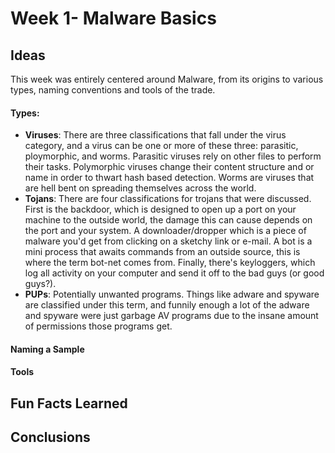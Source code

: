 # Week 1- Malware Basics

## Ideas

This week was entirely centered around Malware, from its origins to various types, naming conventions and tools of the trade.

#### Types:
- **Viruses**: There are three classifications that fall under the virus category, and a virus can be one or more of these three: parasitic, ploymorphic, and worms. Parasitic viruses rely on other files to  perform their tasks. Polymorphic viruses change their content structure and or name in order to thwart hash based detection. Worms are viruses that are hell bent on spreading themselves across the world.
- **Tojans**: There are four classifications for trojans that were discussed. First is the backdoor, which is designed to open up a port on your machine to the outside world, the damage this can cause depends on the port and your system. A downloader/dropper which is a piece of malware you'd get from clicking on a sketchy link or e-mail. A bot is a mini process that awaits commands from an outside source, this is where the term bot-net comes from. Finally, there's keyloggers, which log all activity on your computer and send it off to the bad guys (or good guys?).
- **PUPs**: Potentially unwanted programs. Things like adware and spyware are classified under this term, and funnily enough a lot of the adware and spyware were just garbage AV programs due to the insane amount of permissions those programs get.

#### Naming a Sample


#### Tools

## Fun Facts Learned


## Conclusions

